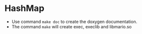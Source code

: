 # HashMap
  - Use command `make doc` to create the doxygen documentation.
  - The command `make` will create exec, execlib and libmario.so
